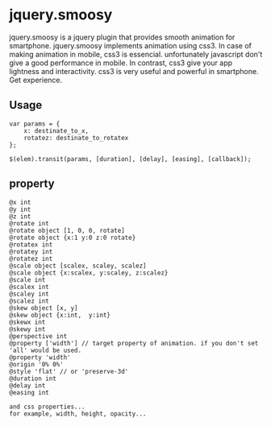 # jquery.smoosy

jquery.smoosy is a jquery plugin that provides smooth animation for smartphone. jquery.smoosy implements animation using css3. In case of making animation in mobile, css3 is essencial. unfortunately javascript don't give a good performance in mobile. In contrast, css3 give your app lightness and interactivity. css3 is very useful and powerful in smartphone. Get experience.

## Usage
```
var params = {
    x: destinate_to_x,
    rotatez: destinate_to_rotatex
};

$(elem).transit(params, [duration], [delay], [easing], [callback]);
```

## property

```
@x int
@y int
@z int
@rotate int
@rotate object [1, 0, 0, rotate]
@rotate object {x:1 y:0 z:0 rotate}
@rotatex int
@rotatey int
@rotatez int
@scale object [scalex, scaley, scalez]
@scale object {x:scalex, y:scaley, z:scalez}
@scale int
@scalex int
@scaley int
@scalez int
@skew object [x, y]
@skew object {x:int,  y:int}
@skewx int
@skewy int
@perspective int
@property ['width'] // target property of animation. if you don't set 'all' would be used.
@property 'width'
@origin '0% 0%'
@style 'flat' // or 'preserve-3d'
@duration int
@delay int
@easing int

and css properties... 
for example, width, height, opacity...
```